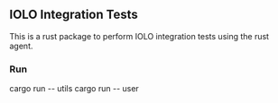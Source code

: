 ## IOLO Integration Tests

This is a rust package to perform IOLO integration tests using the rust agent.

### Run

cargo run -- utils
cargo run -- user
